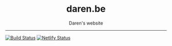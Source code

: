 <div align="center">
<h1>daren.be</h1>

<p>Daren&#39;s website</p>
</div>

---

<!-- prettier-ignore-start -->
[![Build Status][build-badge]][build]
[![Netlify Status](https://api.netlify.com/api/v1/badges/56876a55-600d-42a9-a87e-016f6aa607b6/deploy-status)](https://app.netlify.com/sites/elated-mcclintock-6db0c9/deploys)
<!-- prettier-ignore-end -->


<!-- prettier-ignore-start -->
[npm]: https://www.npmjs.com
[node]: https://nodejs.org
[build-badge]: https://img.shields.io/github/workflow/status/darenmalfait/daren.be/CI?logo=github&style=flat-square
[build]: https://github.com/darenmalfait/daren.be/actions?query=workflow
<!-- prettier-ignore-end -->